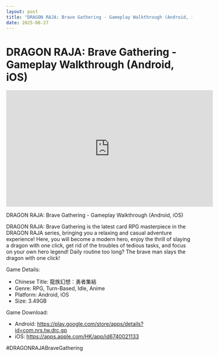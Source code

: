 ```yaml
---
layout: post
title: "DRAGON RAJA: Brave Gathering - Gameplay Walkthrough (Android, iOS)"
date: 2025-06-27
---
```


<h1>DRAGON RAJA: Brave Gathering - Gameplay Walkthrough (Android, iOS)</h1>

<iframe width="560" height="315" src="https://www.youtube.com/embed/Tya6rLbrPBU" frameborder="0" allowfullscreen></iframe>

<p>DRAGON RAJA: Brave Gathering - Gameplay Walkthrough (Android, iOS)

DRAGON RAJA: Brave Gathering is the latest card RPG masterpiece in the DRAGON RAJA series, bringing you a relaxing and casual adventure experience! Here, you will become a modern hero, enjoy the thrill of slaying a dragon with one click, get rid of the troubles of tedious tasks, and focus on your own hero legend! Daily routine too long? The brave man slays the dragon with one click!

Game Details:

- Chinese Title: 龍族幻想：勇者集結
- Genre: RPG, Turn-Based, Idle, Anime
- Platform: Android, iOS
- Size: 3.49GB

Game Download:

- Android: https://play.google.com/store/apps/details?id=com.nrs.tw.drc.gp
- iOS: https://apps.apple.com/HK/app/id6740021133

#DRAGONRAJABraveGathering</p>

